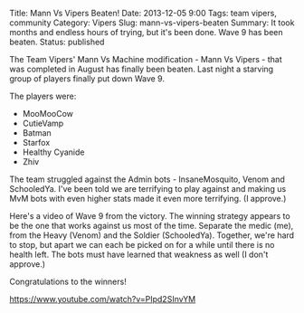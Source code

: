 Title: Mann Vs Vipers Beaten!
Date: 2013-12-05 9:00
Tags: team vipers, community
Category: Vipers
Slug: mann-vs-vipers-beaten
Summary: It took months and endless hours of trying, but it's been done. Wave 9 has been beaten.
Status: published


The Team Vipers' Mann Vs Machine modification - Mann Vs Vipers - that was completed in August has finally been beaten. 
Last night a starving group of players finally put down Wave 9. 
 
The players were:

 - MooMooCow
 - CutieVamp
 - Batman
 - Starfox
 - Healthy Cyanide
 - Zhiv
 
The team struggled against the Admin bots - InsaneMosquito, Venom and SchooledYa. I've been told we are terrifying to play
against and making us MvM bots with even higher stats made it even more terrifying. (I approve.)

Here's a video of Wave 9 from the victory. The winning strategy appears to be the one that works against us most of the time. 
Separate the medic (me), from the Heavy (Venom) and the Soldier (SchooledYa). Together, we're hard to stop, but apart we
can each be picked on for a while until there is no health left. The bots must have learned that weakness as well (I don't approve.)

Congratulations to the winners!

https://www.youtube.com/watch?v=PIpd2SInvYM
